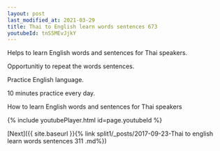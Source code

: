 ```yaml
---
layout: post
last_modified_at: 2021-03-29
title: Thai to English learn words sentences 673 
youtubeId: tnS5MEvJjkY
---
```

 
 
Helps to learn English words and sentences for Thai speakers.

Opportunitiy to repeat the words sentences. 

Practice English language. 
 
10 minutes practice every day. 
 
How to learn English words and sentences for Thai speakers 
 
{% include youtubePlayer.html id=page.youtubeId %}
 
 
[Next]({{ site.baseurl }}{% link  split1/_posts/2017-09-23-Thai to english learn words sentences 311 .md%})
 

